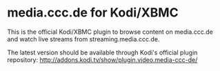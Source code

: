 media.ccc.de for Kodi/XBMC
==========================

This is the official Kodi/XBMC plugin to browse content on media.ccc.de and
watch live streams from streaming.media.ccc.de.

The latest version should be available through Kodi's official plugin
repository: http://addons.kodi.tv/show/plugin.video.media-ccc-de/
